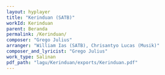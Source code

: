 ```yaml
---
layout: hyplayer
title: "Kerinduan (SATB)"
workId: Kerinduan
parent: Beranda
permalink: /Kerinduan/
composer: "Grego Julius"
arranger: "William Ias (SATB), Chrisantyo Lucas (Musik)"
composer_and_lyricist: "Grego Julius"
work_type: Salinan
pdf_path: "lagu/Kerinduan/exports/Kerinduan.pdf"
---
```


